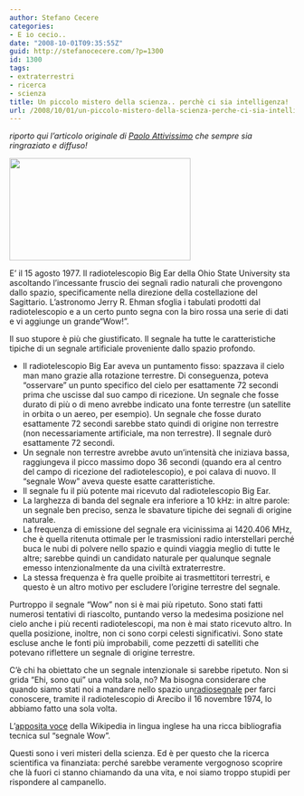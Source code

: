 ```yaml
---
author: Stefano Cecere
categories:
- E io cecio..
date: "2008-10-01T09:35:55Z"
guid: http://stefanocecere.com/?p=1300
id: 1300
tags:
- extraterrestri
- ricerca
- scienza
title: Un piccolo mistero della scienza.. perchè ci sia intelligenza!
url: /2008/10/01/un-piccolo-mistero-della-scienza-perche-ci-sia-intelligenza/
---
```


_riporto qui l&#8217;articolo originale di_ [_Paolo Attivissimo_](http://attivissimo.blogspot.com/) _che sempre sia ringraziato e diffuso!_

[<img class="aligncenter size-full wp-image-1301" title="wow_signal-fullres" src="http://stefanocecere.com/wp-content/uploads/sites/3/2008/10/wow_signal-fullres.jpg" alt="" width="320" height="181" srcset="http://stefanocecere.com/wp-content/uploads/sites/3/2008/10/wow_signal-fullres.jpg 320w, http://stefanocecere.com/wp-content/uploads/sites/3/2008/10/wow_signal-fullres-300x170.jpg 300w" sizes="(max-width: 320px) 100vw, 320px" />](http://stefanocecere.com/wp-content/uploads/sites/3/2008/10/wow_signal-fullres.jpg)

E&#8217; il 15 agosto 1977. Il radiotelescopio Big Ear della Ohio State University sta ascoltando l&#8217;incessante fruscio dei segnali radio naturali che provengono dallo spazio, specificamente nella direzione della costellazione del Sagittario. L&#8217;astronomo Jerry R. Ehman sfoglia i tabulati prodotti dal radiotelescopio e a un certo punto segna con la biro rossa una serie di dati e vi aggiunge un grande<span>&#8220;Wow!&#8221;</span>.

Il suo stupore è più che giustificato. Il segnale ha tutte le caratteristiche tipiche di un segnale artificiale proveniente dallo spazio profondo.

  * Il radiotelescopio Big Ear aveva un puntamento fisso: spazzava il cielo man mano grazie alla rotazione terrestre. Di conseguenza, poteva &#8220;osservare&#8221; un punto specifico del cielo per esattamente 72 secondi prima che uscisse dal suo campo di ricezione. Un segnale che fosse durato di più o di meno avrebbe indicato una fonte terrestre (un satellite in orbita o un aereo, per esempio). Un segnale che fosse durato esattamente 72 secondi sarebbe stato quindi di origine non terrestre (non necessariamente artificiale, ma non terrestre). Il segnale durò esattamente 72 secondi.
  * Un segnale non terrestre avrebbe avuto un&#8217;intensità che iniziava bassa, raggiungeva il picco massimo dopo 36 secondi (quando era al centro del campo di ricezione del radiotelescopio), e poi calava di nuovo. Il &#8220;segnale Wow&#8221; aveva queste esatte caratteristiche.
  * Il segnale fu il più potente mai ricevuto dal radiotelescopio Big Ear.
  * La larghezza di banda del segnale era inferiore a 10 kHz: in altre parole: un segnale ben preciso, senza le sbavature tipiche dei segnali di origine naturale.
  * La frequenza di emissione del segnale era vicinissima ai 1420.406 MHz, che è quella ritenuta ottimale per le trasmissioni radio interstellari perché buca le nubi di polvere nello spazio e quindi viaggia meglio di tutte le altre; sarebbe quindi un candidato naturale per qualunque segnale emesso intenzionalmente da una civiltà extraterrestre.
  * La stessa frequenza è fra quelle proibite ai trasmettitori terrestri, e questo è un altro motivo per escludere l&#8217;origine terrestre del segnale.

Purtroppo il segnale <span>&#8220;Wow&#8221;</span> non si è mai più ripetuto. Sono stati fatti numerosi tentativi di riascolto, puntando verso la medesima posizione nel cielo anche i più recenti radiotelescopi, ma non è mai stato ricevuto altro. In quella posizione, inoltre, non ci sono corpi celesti significativi. Sono state escluse anche le fonti più improbabili, come pezzetti di satelliti che potevano riflettere un segnale di origine terrestre.

C&#8217;è chi ha obiettato che un segnale intenzionale si sarebbe ripetuto. Non si grida <span>&#8220;Ehi, sono qui&#8221;</span> una volta sola, no? Ma bisogna considerare che quando siamo stati <span>noi</span> a mandare nello spazio un[radiosegnale](http://www.physics.utah.edu/%7Ecassiday/p1080/lec06.html) per farci conoscere, tramite il radiotelescopio di Arecibo il 16 novembre 1974, lo abbiamo fatto una sola volta.

L&#8217;[apposita voce](http://en.wikipedia.org/wiki/Wow%21_signal) della Wikipedia in lingua inglese ha una ricca bibliografia tecnica sul <span>&#8220;segnale Wow&#8221;</span>.

Questi sono i veri misteri della scienza. Ed è per questo che la ricerca scientifica va finanziata: perché sarebbe veramente vergognoso scoprire che là fuori ci stanno chiamando da una vita, e noi siamo troppo stupidi per rispondere al campanello.